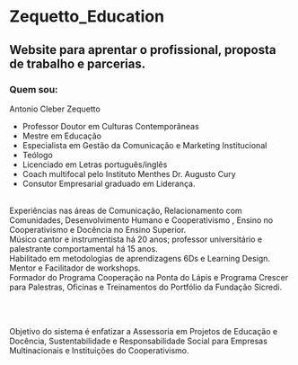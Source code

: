 # Zequetto_Education

## Website para aprentar o profissional, proposta de trabalho e parcerias.

### Quem sou:
Antonio Cleber Zequetto

* Professor Doutor em Culturas Contemporâneas
* Mestre em Educação
* Especialista em Gestão da Comunicação e Marketing Institucional
* Teólogo
* Licenciado em Letras português/inglês
* Coach multifocal pelo Instituto Menthes Dr. Augusto Cury
* Consutor Empresarial graduado em Liderança. 
<br>
Experiências nas áreas de Comunicação, Relacionamento com Comunidades, Desenvolvimento Humano e Cooperativismo , 
Ensino no Cooperativismo e Docência no Ensino Superior. 
<br>
Músico cantor e instrumentista há 20 anos; professor universitário e palestrante comportamental há 15 anos.
<br>
Habilitado em metodologias de aprendizagens 6Ds e Learning Design. Mentor e Facilitador de workshops. 
<br>
Formador do Programa Cooperação na Ponta do Lápis e Programa Crescer para Palestras, Oficinas e Treinamentos do Portfólio da
Fundação Sicredi.

<br><br>

Objetivo do sistema é enfatizar a Assessoria em Projetos de Educação e Docência, Sustentabilidade e Responsabilidade Social para Empresas
Multinacionais e Instituições do Cooperativismo.  
